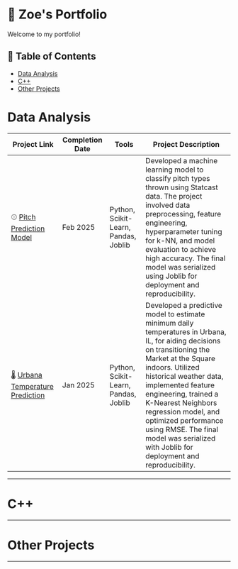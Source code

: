 # 🔎 Zoe's Portfolio

Welcome to my portfolio! 

## 📖 Table of Contents
- [Data Analysis](#Data-Analysis)
- [C++](#C++)
- [Other Projects](#other-projects)

# Data Analysis
| Project Link | Completion Date | Tools | Project Description | 
|---|---|---|---|
| ⚾ [Pitch Prediction Model](https://github.com/ZoeHanson/Data-Analysis/tree/main/Pitch-Predicting) | Feb 2025 | Python, Scikit-Learn, Pandas, Joblib | Developed a machine learning model to classify pitch types thrown using Statcast data. The project involved data preprocessing, feature engineering, hyperparameter tuning for k-NN, and model evaluation to achieve high accuracy. The final model was serialized using Joblib for deployment and reproducibility.|
| 🌡 [Urbana Temperature Prediction](https://github.com/ZoeHanson/Data-Analysis/tree/main/Temperature-Predictions) | Jan 2025 | Python, Scikit-Learn, Pandas, Joblib | Developed a predictive model to estimate minimum daily temperatures in Urbana, IL, for aiding decisions on transitioning the Market at the Square indoors. Utilized historical weather data, implemented feature engineering, trained a K-Nearest Neighbors regression model, and optimized performance using RMSE. The final model was serialized with Joblib for deployment and reproducibility. |

***

# C++

***

# Other Projects

***
